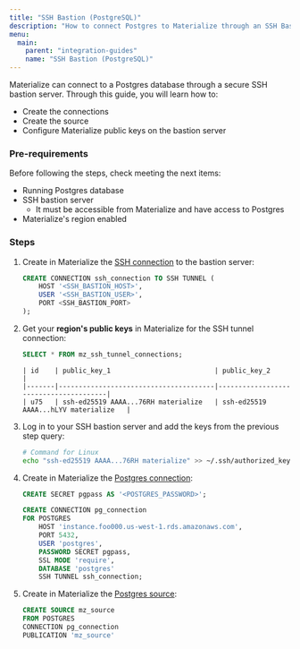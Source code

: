 ```yaml
---
title: "SSH Bastion (PostgreSQL)"
description: "How to connect Postgres to Materialize through an SSH Bastion connection"
menu:
  main:
    parent: "integration-guides"
    name: "SSH Bastion (PostgreSQL)"
---
```


Materialize can connect to a Postgres database through a secure SSH bastion server. Through this guide, you will learn how to:
* Create the connections
* Create the source
* Configure Materialize public keys on the bastion server

### Pre-requirements

Before following the steps, check meeting the next items:

* Running Postgres database
* SSH bastion server
    * It must be accessible from Materialize and have access to Postgres
* Materialize's region enabled

### Steps

1. Create in Materialize the [SSH connection](/sql/create-connection/#example-4) to the bastion server:
    ```sql
    CREATE CONNECTION ssh_connection TO SSH TUNNEL (
        HOST '<SSH_BASTION_HOST>',
        USER '<SSH_BASTION_USER>',
        PORT <SSH_BASTION_PORT>
    );

1. Get your **region's public keys** in Materialize for the SSH tunnel connection:
    ```sql
    SELECT * FROM mz_ssh_tunnel_connections;
    ```
    ```
    | id    | public_key_1                          | public_key_2                          |
    |-------|---------------------------------------|---------------------------------------|
    | u75   | ssh-ed25519 AAAA...76RH materialize   | ssh-ed25519 AAAA...hLYV materialize   |
    ```

1. Log in to your SSH bastion server and add the keys from the previous step query:
    ```bash
    # Command for Linux
    echo "ssh-ed25519 AAAA...76RH materialize" >> ~/.ssh/authorized_keys
    ```

1. Create in Materialize the [Postgres connection](/sql/create-connection/#example-3):
    ```sql
    CREATE SECRET pgpass AS '<POSTGRES_PASSWORD>';

    CREATE CONNECTION pg_connection
    FOR POSTGRES
        HOST 'instance.foo000.us-west-1.rds.amazonaws.com',
        PORT 5432,
        USER 'postgres',
        PASSWORD SECRET pgpass,
        SSL MODE 'require',
        DATABASE 'postgres'
        SSH TUNNEL ssh_connection;
    ```

1. Create in Materialize the [Postgres source](/sql/create-source/postgres/#creating-a-source-1):
    ```sql
    CREATE SOURCE mz_source
    FROM POSTGRES
    CONNECTION pg_connection
    PUBLICATION 'mz_source'
    ```
